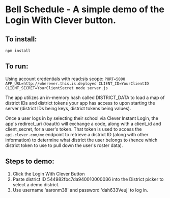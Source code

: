 # Bell Schedule - A simple demo of the Login With Clever button. 

## To install:
`npm install`

## To run:

Using account credentials with read:sis scope:
`PORT=5000 APP_URL=http://wherever.this.is.deployed CLIENT_ID=YourClientID CLIENT_SECRET=YourClientSecret node server.js`

The app utilizes an in-memory hash called DISTRICT_DATA to load a map of district IDs and district tokens your app has access to upon starting the server (district IDs being keys, district tokens being values).  

Once a user logs in by selecting their school via Clever Instant Login, the app's redirect_uri (/oauth) will exchange a code, along with a client_id and client_secret, for a user's token.  That token is used to access the `api.clever.com/me` endpoint to retrieve a district ID (along with other information) to determine what district the user belongs to (hence which district token to use to pull down the user's roster data).

## Steps to demo:

1. Click the Login With Clever Button
2. Paste district ID 544982fbc7da940010000036 into the District picker to select a demo district.
3. Use username 'aaronm38' and password 'dah633Veuj' to log in.

